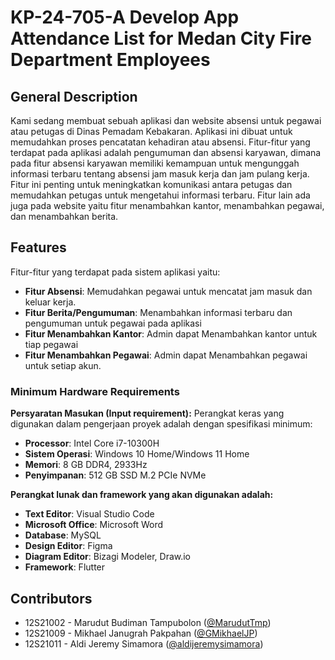 # KP-24-705-A Develop App Attendance List for Medan City Fire Department Employees

## General Description
Kami sedang membuat sebuah aplikasi dan website absensi untuk pegawai atau petugas di Dinas Pemadam Kebakaran. Aplikasi ini dibuat untuk memudahkan proses pencatatan kehadiran atau absensi. Fitur-fitur yang terdapat pada aplikasi adalah pengumuman dan absensi karyawan, dimana pada fitur absensi karyawan memiliki kemampuan untuk mengunggah informasi terbaru tentang absensi jam masuk kerja dan jam pulang kerja. Fitur ini penting untuk meningkatkan komunikasi antara petugas dan memudahkan petugas untuk mengetahui informasi terbaru. Fitur lain ada juga pada website yaitu fitur menambahkan kantor, menambahkan pegawai, dan menambahkan berita.

## Features
Fitur-fitur yang terdapat pada sistem aplikasi yaitu:

- **Fitur Absensi**: Memudahkan pegawai untuk mencatat jam masuk dan keluar kerja.
- **Fitur Berita/Pengumuman**: Menambahkan informasi terbaru dan pengumuman untuk pegawai pada aplikasi
- **Fitur Menambahkan Kantor**: Admin dapat Menambahkan kantor untuk tiap pegawai
- **Fitur Menambahkan Pegawai**: Admin dapat Menambahkan pegawai untuk setiap akun.

### Minimum Hardware Requirements

**Persyaratan Masukan (Input requirement):**
Perangkat keras yang digunakan dalam pengerjaan proyek adalah dengan spesifikasi minimum:

- **Processor**: Intel Core i7-10300H
- **Sistem Operasi**: Windows 10 Home/Windows 11 Home
- **Memori**: 8 GB DDR4, 2933Hz
- **Penyimpanan**: 512 GB SSD M.2 PCIe NVMe

**Perangkat lunak dan framework yang akan digunakan adalah:**

- **Text Editor**: Visual Studio Code
- **Microsoft Office**: Microsoft Word 
- **Database**: MySQL
- **Design Editor**: Figma
- **Diagram Editor**: Bizagi Modeler, Draw.io
- **Framework**: Flutter 

## Contributors
+ 12S21002 - Marudut Budiman Tampubolon ([@MarudutTmp](https://github.com/MarudutTmp))
+ 12S21009 - Mikhael Janugrah Pakpahan ([@GMikhaelJP](https://github.com/GMikhaelJP))
+ 12S21011 - Aldi Jeremy Simamora ([@aldijeremysimamora](https://github.com/aldijeremysimamora))
